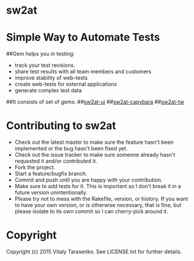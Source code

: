 # sw2at
# Simple Way to Automate Tests

##Gem helps you in testing:
* track your test revisions. 
* share test results with all team members and customers
* improve stability of web-tests
* create web-tests for external applications
* generate complex test data

##It consists of set of gems:
##[sw2at-ui](https://github.com/tw4qa/sw2at-ui)
##[sw2at-capybara](https://github.com/tw4qa/sw2at-capybara)
##[sw2at-tw](https://github.com/tw4qa/sw2at-tw)


# Contributing to sw2at
 
* Check out the latest master to make sure the feature hasn't been implemented or the bug hasn't been fixed yet.
* Check out the issue tracker to make sure someone already hasn't requested it and/or contributed it.
* Fork the project.
* Start a feature/bugfix branch.
* Commit and push until you are happy with your contribution.
* Make sure to add tests for it. This is important so I don't break it in a future version unintentionally.
* Please try not to mess with the Rakefile, version, or history. If you want to have your own version, or is otherwise necessary, that is fine, but please isolate to its own commit so I can cherry-pick around it.

# Copyright

Copyright (c) 2015 Vitaly Tarasenko. See LICENSE.txt for
further details.

